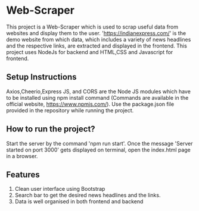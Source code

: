 # Web-Scraper
This project is a Web-Scraper which is used to scrap useful data from websites and display them to the user. 'https://indianexpress.com/' is the demo website from which data, which includes a variety of news headlines and the respective links, are extracted and displayed in the frontend. This project uses NodeJs for backend and HTML,CSS and Javascript for frontend.

## Setup Instructions
Axios,Cheerio,Express JS, and CORS are the Node JS modules which have to be installed using npm install command (Commands are available in the official website, https://www.npmjs.com/). Use the package.json file provided in the repository while running the project. 

## How to run the project?
Start the server by the command 'npm run start'. Once the message 'Server started on port 3000' gets displayed on terminal, open the index.html page in a browser.

## Features
1. Clean user interface using Bootstrap
2. Search bar to get the desired news headlines and the links.
3. Data is well organised in both frontend and backend
